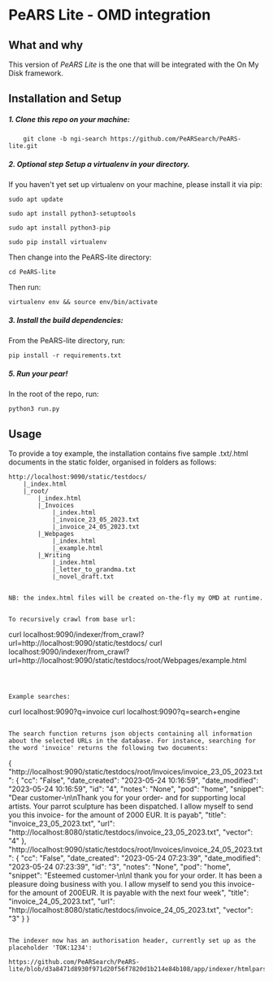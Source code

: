 <!--
SPDX-FileCopyrightText: 2023 PeARS Project, <community@pearsproject.org> 

SPDX-License-Identifier: AGPL-3.0-only
-->

# PeARS Lite - OMD integration


## What and why

This version of *PeARS Lite* is the one that will be integrated with the On My Disk framework.


## Installation and Setup


##### 1. Clone this repo on your machine:

```
    git clone -b ngi-search https://github.com/PeARSearch/PeARS-lite.git
```

##### 2. **Optional step** Setup a virtualenv in your directory.

If you haven't yet set up virtualenv on your machine, please install it via pip:

    sudo apt update

    sudo apt install python3-setuptools

    sudo apt install python3-pip

    sudo pip install virtualenv

Then change into the PeARS-lite directory:

    cd PeARS-lite

Then run:

    virtualenv env && source env/bin/activate


##### 3. Install the build dependencies:

From the PeARS-lite directory, run:

    pip install -r requirements.txt



##### 5. Run your pear!

In the root of the repo, run:

    python3 run.py



## Usage

To provide a toy example, the installation contains five sample .txt/.html documents in the static folder, organised in folders as follows:

```
http://localhost:9090/static/testdocs/
    |_index.html
    |_root/
        |_index.html
        |_Invoices
            |_index.html
            |_invoice_23_05_2023.txt
            |_invoice_24_05_2023.txt
        |_Webpages
            |_index.html
            |_example.html
        |_Writing
            |_index.html
            |_letter_to_grandma.txt
            |_novel_draft.txt
			

NB: the index.html files will be created on-the-fly my OMD at runtime.
 

To recursively crawl from base url:

```
curl localhost:9090/indexer/from_crawl?url=http://localhost:9090/static/testdocs/
curl localhost:9090/indexer/from_crawl?url=http://localhost:9090/static/testdocs/root/Webpages/example.html
```



Example searches:

```
curl localhost:9090?q=invoice
curl localhost:9090?q=search+engine
```

The search function returns json objects containing all information about the selected URLs in the database. For instance, searching for the word 'invoice' returns the following two documents:

```
{
  "http://localhost:9090/static/testdocs/root/Invoices/invoice_23_05_2023.txt": {
    "cc": "False", 
    "date_created": "2023-05-24 10:16:59", 
    "date_modified": "2023-05-24 10:16:59", 
    "id": "4", 
    "notes": "None", 
    "pod": "home", 
    "snippet": "Dear customer-\n\nThank you for your order- and for supporting local artists. Your parrot sculpture has been dispatched.  I allow myself to send you this invoice- for the amount of 2000 EUR. It is payab", 
    "title": "invoice_23_05_2023.txt", 
    "url": "http://localhost:8080/static/testdocs/invoice_23_05_2023.txt", 
    "vector": "4"
  }, 
  "http://localhost:9090/static/testdocs/root/Invoices/invoice_24_05_2023.txt": {
    "cc": "False", 
    "date_created": "2023-05-24 07:23:39", 
    "date_modified": "2023-05-24 07:23:39", 
    "id": "3", 
    "notes": "None", 
    "pod": "home", 
    "snippet": "Esteemed customer-\n\nI thank you for your order. It has been a pleasure doing business with you. I allow myself to send you this invoice- for the amount of 200EUR. It is payable with the next four week", 
    "title": "invoice_24_05_2023.txt", 
    "url": "http://localhost:8080/static/testdocs/invoice_24_05_2023.txt", 
    "vector": "3"
  }
}
```

The indexer now has an authorisation header, currently set up as the placeholder 'TOK:1234':

https://github.com/PeARSearch/PeARS-lite/blob/d3a8471d8930f971d20f56f7820d1b214e84b108/app/indexer/htmlparser.py#L14
